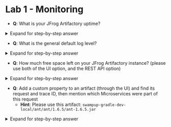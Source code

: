 # Lab 1 - Monitoring

* **Q**: What is your JFrog Artifactory uptime?

<details>
    <summary>Expand for step-by-step answer</summary>

* **A**: Navigate through the Monitoring section at the Admin view on the UI
    * Login to your JFrog Artifactory instance with admin user
    * Switch to `Administration` tab
    * Navigate to `Monitoring`-->`Service Status`
    * Expand all "Artifactory" rows

![Service Status](images/q1.png?raw=true "Service Status")
</details>


* **Q**: What is the general default log level?

<details>
    <summary>Expand for step-by-step answer</summary>

* **A**: Check `system.yaml` for logging level and `logback.xml`
    * Connect to JFrog Artifactory instance using SSH
    * Navigate to: `/opt/jfrog/artifactory/var/etc/`
    * Print\View `system.yaml` (if `system.yaml` doesn't exist you can always create one to override values or use `system.full-template.yaml`)
    * Look for this section:
    ```
  frontend:
      logging:
        application:
            level: debug
  ```
    * If you didn't find the section above (because `system.yaml` is with default values on your instance, let's check the `logback.xml` file:
        * Navigate to: `/opt/jfrog/artifactory/var/etc/artifactory/logback.xml`
        * Print\View `logback.xml`
        * Look for this section:
    ```
  <!-- JFrog loggers -->
        <logger name="org.artifactory" level="info" />
        <logger name="org.jfrog" level="info" />
        ...
  ```
</details>

* **Q**: How much free space left on your JFrog Artifactory instance? (please use both of the UI option, and the REST API option)

<details>
    <summary>Expand for step-by-step answer</summary>

* **A1**: Navigate through the Monitoring section at the Admin view on the UI
    * Login to your JFrog Artifactory instance with an admin user
    * Switch to the `Administration` tab
    * Navigate to the `Monitoring`-->`Storage` section

![Storage](images/q3.png?raw=true "Storage")
    
* **A2**: Use of `Storage Info` REST API
    * Invoke (with an admin user): `{{your_jfrog_artifactory_protocol}}://{{your_jfrog_artifactory_host}}:{{your_jfrog_artifactory_port}}/artifactory/api/storageinfo`
        * You can use your favorite REST Client or this `curl` command:
        `curl -uADMIN_USERNAME {{your_jfrog_artifactory_protocol}}://{{your_jfrog_artifactory_host}}:{{your_jfrog_artifactory_port}}/artifactory/api/storageinfo | json_pp`
            * {{your_jfrog_artifactory_protocol}}: http OR https
            * {{your_jfrog_artifactory_host}}: Your Artifactory instance's host name
            * {{your_jfrog_artifactory_port}}: 80/8080 for http, 443 for https

![Storage Info](images/q3_2.png?raw=true "Storage Info")

</details>
              
* **Q**: Add a custom property to an artifact (through the UI) and find its request and trace ID, then mention which Microservices were part of this request
    * **Hint**: Please use this artifact: `swampup-gradle-dev-local/ant/ant/1.6.5/ant-1.6.5.jar`

<details>
    <summary>Expand for step-by-step answer</summary>

* **A**:
    * Go over [Artifactory architecture diagram](https://www.jfrog.com/confluence/display/JFROG/System+Architecture) for reference
    * Browse to the pre-populated artifact using your default browser
        * Navigate to `Artifacts` section
        * Navigate to repository: `swampup-gradle-dev-local`
        * Expand and navigate to artifact: `ant/ant/1.6.5/ant-1.6.5.jar`
        * Switch to Properties tab
        * Add custom property: `key=swampUp, value=2021`
    * Connect to your JFrog Artifactory instance using SSH
    * Navigate to: `/opt/jfrog/artifactory/var/log/`
    * Start with finding the first log line represents the request for that artifact in: `router-request.log`
      ```
      router-request.log:{"BackendAddr":"localhost:8070","ClientAddr":"10.24.2.3:54800","DownstreamContentSize":379,"DownstreamStatus":200,"Duration":17780048,"RequestMethod":"GET","RequestPath":"/ui/api/v1/ui/artifactproperties?repoKey=docker-demo-prod-local\u0026path=abbrev%2F-%2Fabbrev-1.1.1.tgz","StartUTC":"2021-05-20T08:40:05.307589003Z","level":"info","msg":"","request_Uber-Trace-Id":"27d6c2004320ef8a:144b74101317f73d:27d6c2004320ef8a:0","request_User-Agent":"Mozilla/5.0 (Macintosh; Intel Mac OS X 10_15_7) AppleWebKit/537.36 (KHTML, like Gecko) Chrome/90.0.4430.212 Safari/537.36","time":"2021-05-20T08:40:05Z"}
      ```
    * Copy the TraceId (`request_Uber-Trace-Id` - from start to first semicolon)
        * TraceId from the log snippet above will be: "request_Uber-Trace-Id":"**_27d6c2004320ef8a_**:144b74101317f73d:27d6c2004320ef8a:0"
    * Search for the whole logs with that TraceId (you can use this grep command: `grep *.* -e TRACE_ID`)
        ```
        artifactory@artifactory-artifactory-0:/opt/jfrog/artifactory/var/log$ grep *.* -e "27d6c2004320ef8a"
        artifactory-request.log:2021-05-20T08:40:05.323Z|27d6c2004320ef8a|52.215.237.185|talet@jfrog.com|GET|/api/artifactproperties|200|2|0|3|Mozilla/5.0 (Macintosh; Intel Mac OS X 10_15_7) AppleWebKit/537.36 (KHTML, like Gecko) Chrome/90.0.4430.212 Safari/537.36
        frontend-request.log:2021-05-20T08:40:05.325Z|27d6c2004320ef8a|127.0.0.1|talet@jfrog.com|GET|/api/v1/ui/artifactproperties?repoKey=docker-demo-prod-local&path=abbrev%2F-%2Fabbrev-1.1.1.tgz|200|379|-|15.136|Chrome|90.0.4430.212|Mac OS|10.15.7
        router-request.log:{"BackendAddr":"localhost:8081","ClientAddr":"127.0.0.1:44162","DownstreamContentSize":379,"DownstreamStatus":200,"Duration":4798127,"RequestMethod":"GET","RequestPath":"/artifactory/api/artifactproperties?repoKey=docker-demo-prod-local\u0026path=abbrev%2F-%2Fabbrev-1.1.1.tgz","StartUTC":"2021-05-20T08:40:05.319273513Z","level":"info","msg":"","request_Uber-Trace-Id":"27d6c2004320ef8a:3d2d61ca29819b04:398bb96353e2f52d:0","request_User-Agent":"Mozilla/5.0 (Macintosh; Intel Mac OS X 10_15_7) AppleWebKit/537.36 (KHTML, like Gecko) Chrome/90.0.4430.212 Safari/537.36","time":"2021-05-20T08:40:05Z"}
        router-request.log:{"BackendAddr":"localhost:8070","ClientAddr":"10.24.2.3:54800","DownstreamContentSize":379,"DownstreamStatus":200,"Duration":17780048,"RequestMethod":"GET","RequestPath":"/ui/api/v1/ui/artifactproperties?repoKey=docker-demo-prod-local\u0026path=abbrev%2F-%2Fabbrev-1.1.1.tgz","StartUTC":"2021-05-20T08:40:05.307589003Z","level":"info","msg":"","request_Uber-Trace-Id":"27d6c2004320ef8a:144b74101317f73d:27d6c2004320ef8a:0","request_User-Agent":"Mozilla/5.0 (Macintosh; Intel Mac OS X 10_15_7) AppleWebKit/537.36 (KHTML, like Gecko) Chrome/90.0.4430.212 Safari/537.36","time":"2021-05-20T08:40:05Z"}
        artifactory@artifactory-artifactory-0:/opt/jfrog/artifactory/var/log$
        ```
    * Based on the log snippet above, we can see the different Microservices (based on the log file name):
        * Router
        * Frontend
        * Artifactory
    
</details>
